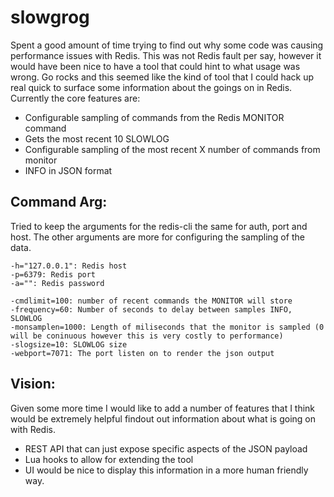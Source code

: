 slowgrog
========

Spent a good amount of time trying to find out why some code was causing performance issues with Redis. This was not Redis fault per say, however it would have been nice to have a tool that could hint to what usage was wrong. Go rocks and this seemed like the kind of tool that I could hack up real quick to surface some information about the goings on in Redis. 
Currently the core features are:
 
 * Configurable sampling of commands from the Redis MONITOR command
 * Gets the most recent 10 SLOWLOG 
 * Configurable sampling of the most recent X number of commands from monitor
 * INFO in JSON format

Command Arg:
------------
Tried to keep the arguments for the redis-cli the same for auth, port and host. The other arguments are more for configuring the sampling of the data. 

```
-h="127.0.0.1": Redis host
-p=6379: Redis port
-a="": Redis password

-cmdlimit=100: number of recent commands the MONITOR will store
-frequency=60: Number of seconds to delay between samples INFO, SLOWLOG
-monsamplen=1000: Length of miliseconds that the monitor is sampled (0 will be coninuous however this is very costly to performance)
-slogsize=10: SLOWLOG size
-webport=7071: The port listen on to render the json output
```

Vision:
-------
Given some more time I would like to add a number of features that I think would be extremely helpful findout out information about what is going on with Redis.

 * REST API that can just expose specific aspects of the JSON payload
 * Lua hooks to allow for extending the tool
 * UI would be nice to display this information in a more human friendly way.
